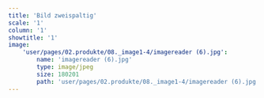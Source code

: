 ```yaml
---
title: 'Bild zweispaltig'
scale: '1'
column: '1'
showtitle: '1'
image:
    'user/pages/02.produkte/08._image1-4/imagereader (6).jpg':
        name: 'imagereader (6).jpg'
        type: image/jpeg
        size: 180201
        path: 'user/pages/02.produkte/08._image1-4/imagereader (6).jpg'
---
```



